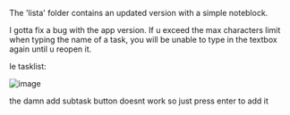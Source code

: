 The 'lista' folder contains an updated version with a simple noteblock. 

I gotta fix a bug with the app version. If u exceed the max characters limit when typing the name of a task, you will be unable to type in the textbox again until u reopen it.

le tasklist:

![image](https://github.com/user-attachments/assets/d2222974-2d66-4511-8c8f-102375c4c922)

the damn add subtask button doesnt work so just press enter to add it
